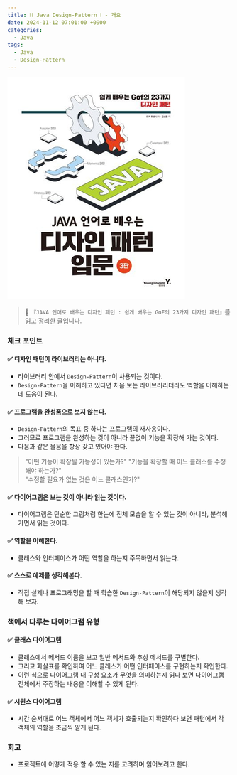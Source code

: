 ```yaml
---
title: ⛓️ Java Design-Pattern Ⅰ - 개요
date: 2024-11-12 07:01:00 +0900
categories:
  - Java
tags:
  - Java
  - Design-Pattern
---
```


![](/assets/image/Pasted%20image%2020250528230454.png)
> 📗 `『JAVA 언어로 배우는 디자인 패턴 : 쉽게 배우는 GoF의 23가지 디자인 패턴』`를 읽고 정리한 글입니다.

### 체크 포인트
#### ✅ 디자인 패턴이 라이브러리는 아니다.
- 라이브러리 안에서 `Design-Pattern`이 사용되는 것이다. 
- `Design-Pattern`을 이해하고 있다면 처음 보는 라이브러리더라도 역할을 이해하는 데 도움이 된다.

#### ✅ 프로그램을 완성품으로 보지 않는다.
- `Design-Pattern`의 목표 중 하나는 프로그램의 재사용이다. 
- 그러므로 프로그램을 완성하는 것이 아니라 끝없이 기능을 확장해 가는 것이다.
- 다음과 같은 물음을 항상 갖고 있어야 한다.
> "어떤 기능이 확장될 가능성이 있는가?"
> "기능을 확장할 때 어느 클래스를 수정해야 하는가?"  
> "수정할 필요가 없는 것은 어느 클래스인가?"

#### ✅ 다이어그램은 보는 것이 아니라 읽는 것이다.
- 다이어그램은 단순한 그림처럼 한눈에 전체 모습을 알 수 있는 것이 아니라, 분석해 가면서 읽는 것이다.

#### ✅ 역할을 이해한다.
- 클래스와 인터페이스가 어떤 역할을 하는지 주목하면서 읽는다.

#### ✅ 스스로 예제를 생각해본다.
- 직접 설계나 프로그래밍을 할 때 학습한 `Design-Pattern`이 해당되지 않을지 생각해 보자.


### 책에서 다루는 다이어그램 유형

#### ✅ 클래스 다이어그램
- 클래스에서 메서드 이름을 보고 일반 메서드와 추상 메서드를 구별한다. 
- 그리고 화살표를 확인하여 어느 클래스가 어떤 인터페이스를 구현하는지 확인한다. 
- 이런 식으로 다이어그램 내 구성 요소가 무엇을 의미하는지 읽다 보면 다이어그램 전체에서 주장하는 내용을 이해할 수 있게 된다.

#### ✅ 시퀀스 다이어그램
- 시간 순서대로 어느 객체에서 어느 객체가 호출되는지 확인하다 보면 패턴에서 각 객체의 역할을 조금씩 알게 된다.


### 회고
- 프로젝트에 어떻게 적용 할 수 있는 지를 고려하며 읽어보려고 한다.